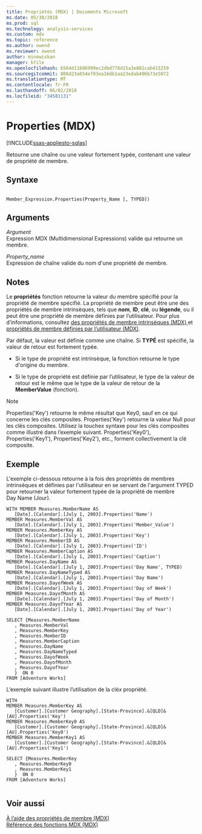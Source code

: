 ```yaml
---
title: Propriétés (MDX) | Documents Microsoft
ms.date: 05/30/2018
ms.prod: sql
ms.technology: analysis-services
ms.custom: mdx
ms.topic: reference
ms.author: owend
ms.reviewer: owend
author: minewiskan
manager: kfile
ms.openlocfilehash: b564d11696999ec2dbd778d15a3e881cab415259
ms.sourcegitcommit: 808d23a654ef03ea16db1aa23edab496b73e5072
ms.translationtype: MT
ms.contentlocale: fr-FR
ms.lasthandoff: 06/02/2018
ms.locfileid: "34581131"
---
```

# <a name="properties-mdx"></a>Properties (MDX)
[!INCLUDE[ssas-appliesto-sqlas](../includes/ssas-appliesto-sqlas.md)]

  Retourne une chaîne ou une valeur fortement typée, contenant une valeur de propriété de membre.  
  
## <a name="syntax"></a>Syntaxe  
  
```  
  
Member_Expression.Properties(Property_Name [, TYPED])  
```  
  
## <a name="arguments"></a>Arguments  
 *Argument*  
 Expression MDX (Multidimensional Expressions) valide qui retourne un membre.  
  
 *Property_name*  
 Expression de chaîne valide du nom d'une propriété de membre.  
  
## <a name="remarks"></a>Notes  
 Le **propriétés** fonction retourne la valeur du membre spécifié pour la propriété de membre spécifié. La propriété de membre peut être une des propriétés de membre intrinsèques, tels que **nom**, **ID**, **clé**, ou **légende**, ou il peut être une propriété de membre définies par l’utilisateur. Pour plus d’informations, consultez [des propriétés de membre intrinsèques &#40;MDX&#41; ](../analysis-services/multidimensional-models/mdx/mdx-member-properties-intrinsic-member-properties.md) et [propriétés de membre définies par l’utilisateur &#40;MDX&#41;](../analysis-services/multidimensional-models/mdx/mdx-member-properties-user-defined-member-properties.md).  
  
 Par défaut, la valeur est définie comme une chaîne. Si **TYPÉ** est spécifié, la valeur de retour est fortement typée.  
  
-   Si le type de propriété est intrinsèque, la fonction retourne le type d'origine du membre.  
  
-   Si le type de propriété est définie par l’utilisateur, le type de la valeur de retour est le même que le type de la valeur de retour de la **MemberValue** (fonction).  
  
> [!NOTE]  
>  Properties('Key') retourne le même résultat que Key0, sauf en ce qui concerne les clés composites. Properties('Key') retourne la valeur Null pour les clés composites. Utilisez la touche*x* syntaxe pour les clés composites comme illustré dans l’exemple suivant. Properties('Key0'), Properties('Key1'), Properties('Key2'), etc., forment collectivement la clé composite.  
  
## <a name="example"></a>Exemple  
 L'exemple ci-dessous retourne à la fois des propriétés de membres intrinsèques et définies par l'utilisateur en se servant de l'argument TYPED pour retourner la valeur fortement typée de la propriété de membre Day Name (Jour).  
  
```  
WITH MEMBER Measures.MemberName AS   
   [Date].[Calendar].[July 1, 2003].Properties('Name')  
MEMBER Measures.MemberVal AS   
   [Date].[Calendar].[July 1, 2003].Properties('Member_Value')  
MEMBER Measures.MemberKey AS   
   [Date].[Calendar].[July 1, 2003].Properties('Key')  
MEMBER Measures.MemberID AS   
   [Date].[Calendar].[July 1, 2003].Properties('ID')  
MEMBER Measures.MemberCaption AS   
   [Date].[Calendar].[July 1, 2003].Properties('Caption')  
MEMBER Measures.DayName AS   
   [Date].[Calendar].[July 1, 2003].Properties('Day Name', TYPED)  
MEMBER Measures.DayNameTyped AS   
   [Date].[Calendar].[July 1, 2003].Properties('Day Name')  
MEMBER Measures.DayofWeek AS   
   [Date].[Calendar].[July 1, 2003].Properties('Day of Week')  
MEMBER Measures.DayofMonth AS   
   [Date].[Calendar].[July 1, 2003].Properties('Day of Month')  
MEMBER Measures.DayofYear AS   
   [Date].[Calendar].[July 1, 2003].Properties('Day of Year')  
  
SELECT {Measures.MemberName  
   , Measures.MemberVal  
   , Measures.MemberKey  
   , Measures.MemberID  
   , Measures.MemberCaption  
   , Measures.DayName  
   , Measures.DayNameTyped  
   , Measures.DayofWeek  
   , Measures.DayofMonth  
   , Measures.DayofYear  
   }  ON 0  
FROM [Adventure Works]  
```  
  
 L’exemple suivant illustre l’utilisation de la clé*x* propriété.  
  
```  
WITH   
MEMBER Measures.MemberKey AS   
   [Customer].[Customer Geography].[State-Province].&[QLD]&[AU].Properties('Key')  
MEMBER Measures.MemberKey0 AS   
   [Customer].[Customer Geography].[State-Province].&[QLD]&[AU].Properties('Key0')  
MEMBER Measures.MemberKey1 AS   
   [Customer].[Customer Geography].[State-Province].&[QLD]&[AU].Properties('Key1')  
  
SELECT {Measures.MemberKey  
   , Measures.MemberKey0  
   , Measures.MemberKey1     
   }  ON 0  
FROM [Adventure Works]  
  
```  
  
## <a name="see-also"></a>Voir aussi  
 [À l’aide des propriétés de membre &#40;MDX&#41;](../analysis-services/multidimensional-models/mdx/mdx-member-properties.md)   
 [Référence des fonctions MDX &#40;MDX&#41;](../mdx/mdx-function-reference-mdx.md)  
  
  
